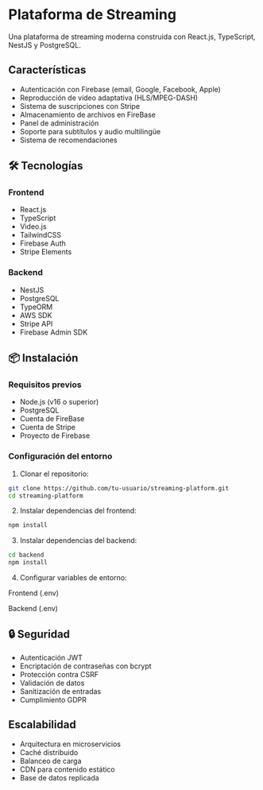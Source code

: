 # Plataforma de Streaming

Una plataforma de streaming moderna construida con React.js, TypeScript, NestJS y PostgreSQL.

##  Características

- Autenticación con Firebase (email, Google, Facebook, Apple)
- Reproducción de video adaptativa (HLS/MPEG-DASH)
- Sistema de suscripciones con Stripe
- Almacenamiento de archivos en FireBase
- Panel de administración
- Soporte para subtítulos y audio multilingüe
- Sistema de recomendaciones

## 🛠 Tecnologías

### Frontend

- React.js
- TypeScript
- Video.js
- TailwindCSS
- Firebase Auth
- Stripe Elements

### Backend

- NestJS
- PostgreSQL
- TypeORM
- AWS SDK
- Stripe API
- Firebase Admin SDK

## 📦 Instalación

### Requisitos previos

- Node.js (v16 o superior)
- PostgreSQL
- Cuenta de FireBase
- Cuenta de Stripe
- Proyecto de Firebase

### Configuración del entorno

1. Clonar el repositorio:

```bash
git clone https://github.com/tu-usuario/streaming-platform.git
cd streaming-platform
```

2. Instalar dependencias del frontend:

```bash
npm install
```

3. Instalar dependencias del backend:

```bash
cd backend
npm install
```

4. Configurar variables de entorno:

Frontend (.env)

Backend (.env)




## 🔒 Seguridad

- Autenticación JWT
- Encriptación de contraseñas con bcrypt
- Protección contra CSRF
- Validación de datos
- Sanitización de entradas
- Cumplimiento GDPR

##  Escalabilidad

- Arquitectura en microservicios
- Caché distribuido
- Balanceo de carga
- CDN para contenido estático
- Base de datos replicada


